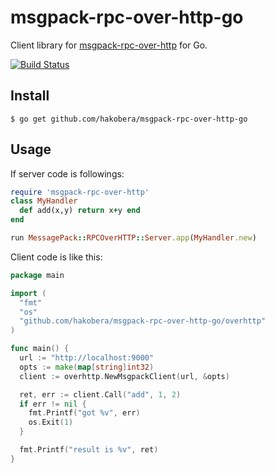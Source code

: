 # msgpack-rpc-over-http-go

Client library for [msgpack-rpc-over-http](https://github.com/authorNari/msgpack-rpc-over-http) for Go.

[![Build Status](https://travis-ci.org/hakobera/msgpack-rpc-over-http-go.svg?branch=master)](https://travis-ci.org/hakobera/msgpack-rpc-over-http-go)

## Install

```
$ go get github.com/hakobera/msgpack-rpc-over-http-go
```

## Usage

If server code is followings:

```ruby
require 'msgpack-rpc-over-http'
class MyHandler
  def add(x,y) return x+y end
end

run MessagePack::RPCOverHTTP::Server.app(MyHandler.new)
```

Client code is like this:

```go
package main

import (
  "fmt"
  "os"
  "github.com/hakobera/msgpack-rpc-over-http-go/overhttp"
)

func main() {
  url := "http://localhost:9000"
  opts := make(map[string]int32)
  client := overhttp.NewMsgpackClient(url, &opts)

  ret, err := client.Call("add", 1, 2)
  if err != nil {
    fmt.Printf("got %v", err)
    os.Exit(1)
  }

  fmt.Printf("result is %v", ret)
}
```
